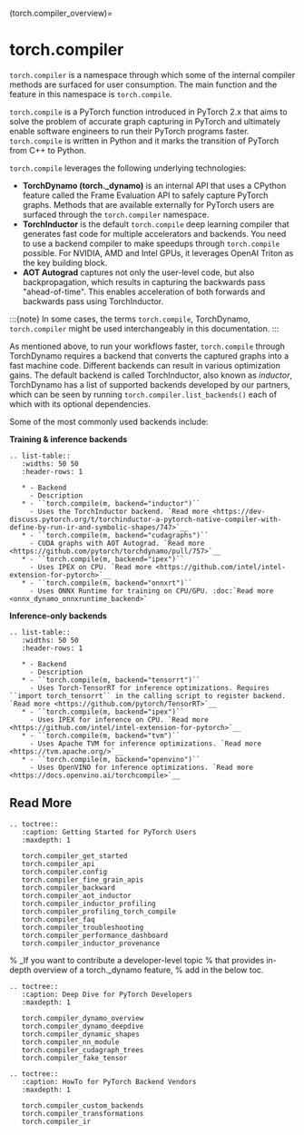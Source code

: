 (torch.compiler_overview)=

# torch.compiler

`torch.compiler` is a namespace through which some of the internal compiler
methods are surfaced for user consumption. The main function and the feature in
this namespace is `torch.compile`.

`torch.compile` is a PyTorch function introduced in PyTorch 2.x that aims to
solve the problem of accurate graph capturing in PyTorch and ultimately enable
software engineers to run their PyTorch programs faster. `torch.compile` is
written in Python and it marks the transition of PyTorch from C++ to Python.

`torch.compile` leverages the following underlying technologies:

- **TorchDynamo (torch._dynamo)** is an internal API that uses a CPython
  feature called the Frame Evaluation API to safely capture PyTorch graphs.
  Methods that are available externally for PyTorch users are surfaced
  through the `torch.compiler` namespace.
- **TorchInductor** is the default `torch.compile` deep learning compiler
  that generates fast code for multiple accelerators and backends. You
  need to use a backend compiler to make speedups through `torch.compile`
  possible. For NVIDIA, AMD and Intel GPUs, it leverages OpenAI Triton as the key
  building block.
- **AOT Autograd** captures not only the user-level code, but also backpropagation,
  which results in capturing the backwards pass "ahead-of-time". This enables
  acceleration of both forwards and backwards pass using TorchInductor.

:::{note}
In some cases, the terms `torch.compile`, TorchDynamo, `torch.compiler`
might be used interchangeably in this documentation.
:::

As mentioned above, to run your workflows faster, `torch.compile` through
TorchDynamo requires a backend that converts the captured graphs into a fast
machine code. Different backends can result in various optimization gains.
The default backend is called TorchInductor, also known as *inductor*,
TorchDynamo has a list of supported backends developed by our partners,
which can be seen by running `torch.compiler.list_backends()` each of which
with its optional dependencies.

Some of the most commonly used backends include:

**Training & inference backends**

```{eval-rst}
.. list-table::
   :widths: 50 50
   :header-rows: 1

   * - Backend
     - Description
   * - ``torch.compile(m, backend="inductor")``
     - Uses the TorchInductor backend. `Read more <https://dev-discuss.pytorch.org/t/torchinductor-a-pytorch-native-compiler-with-define-by-run-ir-and-symbolic-shapes/747>`__
   * - ``torch.compile(m, backend="cudagraphs")``
     - CUDA graphs with AOT Autograd. `Read more <https://github.com/pytorch/torchdynamo/pull/757>`__
   * - ``torch.compile(m, backend="ipex")``
     - Uses IPEX on CPU. `Read more <https://github.com/intel/intel-extension-for-pytorch>`__
   * - ``torch.compile(m, backend="onnxrt")``
     - Uses ONNX Runtime for training on CPU/GPU. :doc:`Read more <onnx_dynamo_onnxruntime_backend>`
```

**Inference-only backends**

```{eval-rst}
.. list-table::
   :widths: 50 50
   :header-rows: 1

   * - Backend
     - Description
   * - ``torch.compile(m, backend="tensorrt")``
     - Uses Torch-TensorRT for inference optimizations. Requires ``import torch_tensorrt`` in the calling script to register backend. `Read more <https://github.com/pytorch/TensorRT>`__
   * - ``torch.compile(m, backend="ipex")``
     - Uses IPEX for inference on CPU. `Read more <https://github.com/intel/intel-extension-for-pytorch>`__
   * - ``torch.compile(m, backend="tvm")``
     - Uses Apache TVM for inference optimizations. `Read more <https://tvm.apache.org/>`__
   * - ``torch.compile(m, backend="openvino")``
     - Uses OpenVINO for inference optimizations. `Read more <https://docs.openvino.ai/torchcompile>`__
```

## Read More

```{eval-rst}
.. toctree::
   :caption: Getting Started for PyTorch Users
   :maxdepth: 1

   torch.compiler_get_started
   torch.compiler_api
   torch.compiler.config
   torch.compiler_fine_grain_apis
   torch.compiler_backward
   torch.compiler_aot_inductor
   torch.compiler_inductor_profiling
   torch.compiler_profiling_torch_compile
   torch.compiler_faq
   torch.compiler_troubleshooting
   torch.compiler_performance_dashboard
   torch.compiler_inductor_provenance
```

% _If you want to contribute a developer-level topic
%  that provides in-depth overview of a torch._dynamo feature,
%  add in the below toc.

```{eval-rst}
.. toctree::
   :caption: Deep Dive for PyTorch Developers
   :maxdepth: 1

   torch.compiler_dynamo_overview
   torch.compiler_dynamo_deepdive
   torch.compiler_dynamic_shapes
   torch.compiler_nn_module
   torch.compiler_cudagraph_trees
   torch.compiler_fake_tensor
```

```{eval-rst}
.. toctree::
   :caption: HowTo for PyTorch Backend Vendors
   :maxdepth: 1

   torch.compiler_custom_backends
   torch.compiler_transformations
   torch.compiler_ir
```
